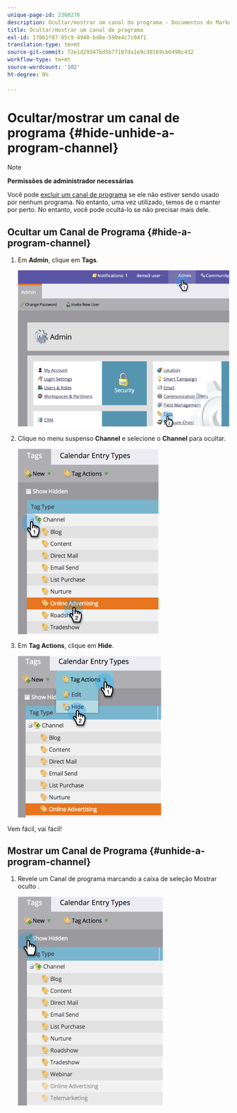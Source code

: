 ```yaml
---
unique-page-id: 2360276
description: Ocultar/mostrar um canal do programa - Documentos do Marketo - Documentação do produto
title: Ocultar/mostrar um canal de programa
exl-id: 17061f87-85c9-4940-bd8e-590e4c7c04f1
translation-type: tm+mt
source-git-commit: 72e1d29347bd5b77107da1e9c30169cb6490c432
workflow-type: tm+mt
source-wordcount: '102'
ht-degree: 0%

---
```


# Ocultar/mostrar um canal de programa {#hide-unhide-a-program-channel}

>[!NOTE]
>
>**Permissões de administrador necessárias**

Você pode [excluir um canal de programa](/help/marketo/product-docs/administration/tags/delete-a-program-channel.md) se ele não estiver sendo usado por nenhum programa.  No entanto, uma vez utilizado, temos de o manter por perto.  No entanto, você pode ocultá-lo se não precisar mais dele.

## Ocultar um Canal de Programa {#hide-a-program-channel}

1. Em **Admin**, clique em **Tags**.

   ![](assets/image2014-9-24-15-3a45-3a7.png)

1. Clique no menu suspenso **Channel** e selecione o **Channel** para ocultar.

   ![](assets/image2014-9-24-15-3a45-3a41.png)

1. Em **Tag Actions**, clique em **Hide**.

   ![](assets/image2014-9-24-15-3a46-3a22.png)

Vem fácil, vai fácil!

## Mostrar um Canal de Programa {#unhide-a-program-channel}

1. Revele um Canal de programa marcando a caixa de seleção Mostrar oculto .

   ![](assets/image2014-9-24-15-3a47-3a24.png)
